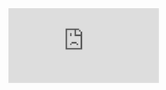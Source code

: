 <!DOCTYPE html>
<html>
<head>
<title>Page Title</title>
</head>
<body>
  
<iframe width="" height=""
src="https://github.com/headevuy/Headevuy/assets/135540682/375594d5-6587-45b7-a179-2494566b9be1"frameborder="0"
allowfullscreen></iframe>

</body>
</html>









